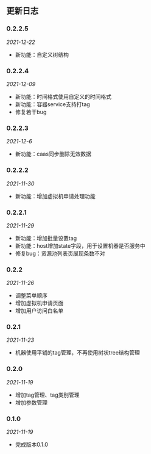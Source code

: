 ## 更新日志

### 0.2.2.5

*2021-12-22*
- 新功能：自定义树结构

### 0.2.2.4

*2021-12-09*
- 新功能：时间格式使用自定义的时间格式
- 新功能：容器service支持打tag
- 修复若干bug

### 0.2.2.3

*2021-12-6*
- 新功能：caas同步删除无效数据

### 0.2.2.2

*2021-11-30*
- 新功能：增加虚拟机申请处理功能

### 0.2.2.1

*2021-11-29*
- 新功能：增加批量设置tag
- 新功能：host增加state字段，用于设置机器是否服务中
- 修复bug：资源池列表页展现条数不对

### 0.2.2

*2021-11-26*
- 调整菜单顺序
- 增加虚拟机申请页面
- 增加用户访问白名单

### 0.2.1

*2021-11-23*
- 机器使用平铺的tag管理，不再使用树状tree结构管理

### 0.2.0

*2021-11-19*
- 增加tag管理、tag类别管理
- 增加参数管理

### 0.1.0

*2021-11-19*
- 完成版本0.1.0
